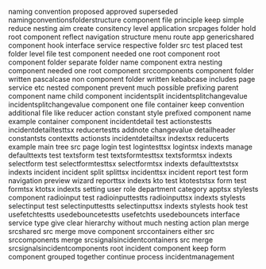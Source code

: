 naming convention proposed approved superseded namingconventionsfolderstructure component file principle keep simple reduce nesting aim create consitency level application srcpages folder hold root component reflect navigation structure menu route app genericshared component hook interface service respective folder src test placed test folder level file test component needed one root component root component folder separate folder name component extra nesting component needed one root component srccomponents component folder written pascalcase non component folder written kebabcase includes page service etc nested component prevent much possible prefixing parent component name child component incidentsplit incidentsplitchangevalue incidentsplitchangevalue component one file container keep convention additional file like reducer action constant style prefixed component name example container component incidentdetail test actionstestts incidentdetailtesttsx reducertestts addnote changevalue detailheader constantsts contextts actionsts incidentdetailtsx indextsx reducerts example main tree src page login test logintesttsx logintsx indexts manage defaulttexts test textsform test textsformtesttsx textsformtsx indexts selectform test selectformtesttsx selectformtsx indexts defaulttextstsx indexts incident incident split splittsx incidenttsx incident report test form navigation preview wizard reporttsx indexts kto test ktoteststsx form test formtsx ktotsx indexts setting user role department category apptsx stylests component radioinput test radioinputtestts radioinputtsx indexts stylests selectinput test selectinputtestts selectinputtsx indexts stylests hook test usefetchtestts usedebouncetestts usefetchts usedebouncets interface service type give clear hierarchy without much nesting action plan merge srcshared src merge move component srccontainers either src srccomponents merge srcsignalsincidentcontainers src merge srcsignalsincidentcomponents root incident component keep form component grouped together continue process incidentmanagement